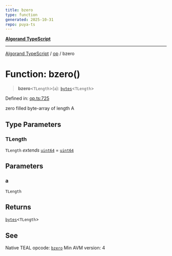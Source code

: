 ```yaml
---
title: bzero
type: function
generated: 2025-10-31
repo: puya-ts
---
```

[**Algorand TypeScript**](../../README.md)

***

[Algorand TypeScript](../../modules.md) / [op](../README.md) / bzero

# Function: bzero()

> **bzero**\<`TLength`\>(`a`): [`bytes`](../../index/type-aliases/bytes.md)\<`TLength`\>

Defined in: [op.ts:725](https://github.com/algorandfoundation/puya-ts/blob/main/packages/algo-ts/src/op.ts#L725)

zero filled byte-array of length A

## Type Parameters

### TLength

`TLength` *extends* [`uint64`](../../index/type-aliases/uint64.md) = [`uint64`](../../index/type-aliases/uint64.md)

## Parameters

### a

`TLength`

## Returns

[`bytes`](../../index/type-aliases/bytes.md)\<`TLength`\>

## See

Native TEAL opcode: [`bzero`](https://dev.algorand.co/reference/algorand-teal/opcodes#bzero)
Min AVM version: 4
